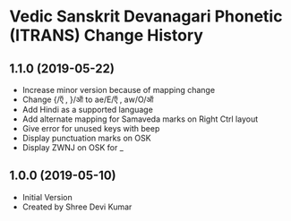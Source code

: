 Vedic Sanskrit Devanagari Phonetic (ITRANS) Change History
======================================

1.1.0 (2019-05-22)
----------------
* Increase minor version because of mapping change
* Change {/ऍ , }/ऑ  to ae/E/ऍ ,   aw/O/ऑ
* Add Hindi as a supported language
* Add alternate mapping for Samaveda marks on Right Ctrl layout
* Give error for unused keys with beep
* Display punctuation marks on OSK
* Display ZWNJ on OSK for _

1.0.0 (2019-05-10)
----------------
* Initial Version
* Created by Shree Devi Kumar
